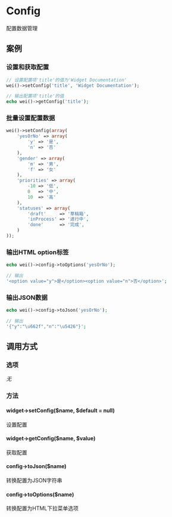 Config
======

配置数据管理

案例
----

### 设置和获取配置

```php
// 设置配置项'title'的值为'Widget Documentation'
wei()->setConfig('title', 'Widget Documentation');

// 输出配置项'title'的值
echo wei()->getConfig('title');
```

### 批量设置配置数据

```php
wei()->setConfig(array(
	'yesOrNo' => array(
        'y' => '是',
        'n' => '否'
    ),
    'gender' => array(
        'm' => '男',
        'f' => '女'
    ),
    'priorities' => array(
    	-10 => '低',
    	0 	=> '中',
    	10 	=> '高'
    ),
	'statuses' => array(
		'draft' 	=> '草稿箱',
		'inProcess'	=> '进行中',
		'done' 		=> '完成',
	)
));
```

### 输出HTML option标签

```php
echo wei()->config->toOptions('yesOrNo');

// 输出
'<option value="y">是</option><option value="n">否</option>';
```

### 输出JSON数据

```php
echo wei()->config->toJson('yesOrNo');

// 输出
'{"y":"\u662f","n":"\u5426"}';
```

调用方式
--------

### 选项

*无*

### 方法

#### widget->setConfig($name, $default = null)
设置配置

#### widget->getConfig($name, $value)
获取配置

#### config->toJson($name)
转换配置为JSON字符串

#### config->toOptions($name)
转换配置为HTML下拉菜单选项
